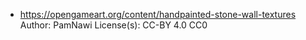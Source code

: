 * https://opengameart.org/content/handpainted-stone-wall-textures
    Author: PamNawi
    License(s): CC-BY 4.0 CC0
